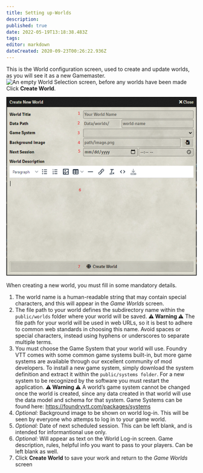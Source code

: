 ```yaml
---
title: Setting up-Worlds
description: 
published: true
date: 2022-05-19T13:18:38.483Z
tags: 
editor: markdown
dateCreated: 2020-09-23T00:26:22.936Z
---
```


This is the World configuration screen, used to create and update worlds, as you will see it as a new Gamemaster.
![An empty World Selection screen, before any worlds have been made](https://raw.githubusercontent.com/foundry-vtt-community/wiki/master/images/Getting%20Started/Setting%20Up%20Worlds/My_First_Screen.jpg)
Click **Create World**.
 
 
![The world creation screen, with numbered steps for completion](https://raw.githubusercontent.com/evilcj925/Foundry-wiki/main/images/new-game-setup-menu.PNG)


When creating a new world, you must fill in some mandatory details. 
1. The world name is a human-readable string that may contain special characters, and this will appear in the _Game Worlds_ screen.
2. The file path to your world defines the subdirectory name within the `public/worlds` folder where your world will be saved. **⚠️ Warning ⚠️** The file path for your world will be used in web URLs, so it is best to adhere to common web standards in choosing this name. Avoid spaces or special characters, instead using hyphens or underscores to separate multiple terms.
3. You must choose the Game System that your world will use. Foundry VTT comes with some common game systems built-in, but more game systems are available through our excellent community of mod developers. To install a new game system, simply download the system definition and extract it within the `public/systems folder`. For a new system to be recognized by the software you must restart the application. **⚠️ Warning ⚠️** A world’s game system cannot be changed once the world is created, since any data created in that world will use the data model and schema for that system. Game Systems can be found here: https://foundryvtt.com/packages/systems
4. _Optional:_ Background image to be shown on world log-in. This will be seen by everyone who attemps to log in to your game world. 
5. _Optional:_ Date of next scheduled session. This can be left blank, and is intended for informantional use only.  
6. _Optional:_ Will appear as text on the World Log-in screen. Game description, rules, helpful info you want to pass to your players. Can be left blank as well.  
7. Click **Create World** to save your work and return to the _Game Worlds_ screen
